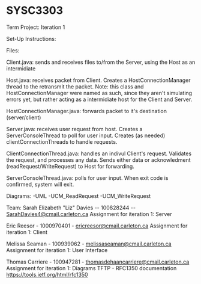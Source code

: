 # SYSC3303

Term Project: Iteration 1

Set-Up Instructions:


Files:

Client.java: sends and receives files to/from the Server, using the Host as an intermidiate

Host.java: receives packet from Client. Creates a HostConnectionManager thread to the retransmit the packet. Note: this class and HostConnectionManager were named as such, since they aren't simulating errors yet, but rather acting as a intermidiate host for the Client and Server.

HostConnectionManager.java: forwards packet to it's destination (server/client)

Server.java: receives user request from host. Creates a ServerConsoleThread to poll for user input. Creates (as needed) clientConnectionThreads to handle requests.

ClientConnectionThread.java: handles an indivul Client's request. Validates the request, and processes any data. Sends either data or acknowledment (readRequest/WriteRequest) to Host for forwarding.

ServerConsoleThread.java: polls for user input. When exit code is confirmed, system will exit.

Diagrams:
 -UML
 -UCM_ReadRequest
 -UCM_WriteRequest

Team: 
Sarah Elizabeth "Liz" Davies  -- 100828244 -- SarahDavies4@cmail.carleton.ca
  Assignment for iteration 1: Server
  
Eric Reesor - 1000970401 - ericreesor@cmail.carleton.ca
  Assignment for iteration 1: Client
  
Melissa Seaman - 100939062 - melissaseaman@cmail.carleton.ca
  Assignment for iteration 1: User Interface

Thomas Carriere - 100947281 - thomasdehaancarriere@cmail.carleton.ca
  Assignment for iteration 1: Diagrams
TFTP - RFC1350 documentation
https://tools.ietf.org/html/rfc1350
